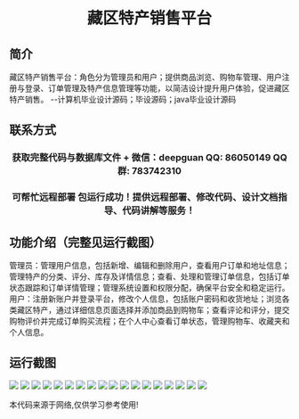 <p><h1 align="center">藏区特产销售平台</h1></p>

## 简介
藏区特产销售平台：角色分为管理员和用户；提供商品浏览、购物车管理、用户注册与登录、订单管理及特产信息管理等功能，以简洁设计提升用户体验，促进藏区特产销售。    --计算机毕业设计源码；毕设源码；java毕业设计源码


## 联系方式
<p><h3 align="center">获取完整代码与数据库文件 + 微信：deepguan QQ: 86050149 QQ群: 783742310</h3></p>
<p><h3 align="center">可帮忙远程部署 包运行成功！提供远程部署、修改代码、设计文档指导、代码讲解等服务！</h3></p>

## 功能介绍（完整见运行截图）
管理员：管理用户信息，包括新增、编辑和删除用户，查看用户订单和地址信息；管理特产的分类、评分、库存及详情信息；查看、处理和管理订单信息，包括订单状态跟踪和订单详情管理；管理系统设置和权限分配，确保平台安全和稳定运行。  
用户：注册新账户并登录平台，修改个人信息，包括账户密码和收货地址；浏览各类藏区特产，通过详细信息页面选择并添加商品到购物车；查看评论和评分，提交购物评价并完成订单购买流程；在个人中心查看订单状态，管理购物车、收藏夹和个人信息。


## 运行截图
![](https://bs-1329754181.cos.ap-shanghai.myqcloud.com/spring/cangQuTeChanXiaoShouPingTai/img/001.jpg)
![](https://bs-1329754181.cos.ap-shanghai.myqcloud.com/spring/cangQuTeChanXiaoShouPingTai/img/002.jpg)
![](https://bs-1329754181.cos.ap-shanghai.myqcloud.com/spring/cangQuTeChanXiaoShouPingTai/img/003.jpg)
![](https://bs-1329754181.cos.ap-shanghai.myqcloud.com/spring/cangQuTeChanXiaoShouPingTai/img/004.jpg)
![](https://bs-1329754181.cos.ap-shanghai.myqcloud.com/spring/cangQuTeChanXiaoShouPingTai/img/005.jpg)
![](https://bs-1329754181.cos.ap-shanghai.myqcloud.com/spring/cangQuTeChanXiaoShouPingTai/img/006.jpg)
![](https://bs-1329754181.cos.ap-shanghai.myqcloud.com/spring/cangQuTeChanXiaoShouPingTai/img/007.jpg)
![](https://bs-1329754181.cos.ap-shanghai.myqcloud.com/spring/cangQuTeChanXiaoShouPingTai/img/008.jpg)
![](https://bs-1329754181.cos.ap-shanghai.myqcloud.com/spring/cangQuTeChanXiaoShouPingTai/img/009.jpg)
![](https://bs-1329754181.cos.ap-shanghai.myqcloud.com/spring/cangQuTeChanXiaoShouPingTai/img/010.jpg)
![](https://bs-1329754181.cos.ap-shanghai.myqcloud.com/spring/cangQuTeChanXiaoShouPingTai/img/011.jpg)
![](https://bs-1329754181.cos.ap-shanghai.myqcloud.com/spring/cangQuTeChanXiaoShouPingTai/img/012.jpg)
![](https://bs-1329754181.cos.ap-shanghai.myqcloud.com/spring/cangQuTeChanXiaoShouPingTai/img/013.jpg)
![](https://bs-1329754181.cos.ap-shanghai.myqcloud.com/spring/cangQuTeChanXiaoShouPingTai/img/014.jpg)
![](https://bs-1329754181.cos.ap-shanghai.myqcloud.com/spring/cangQuTeChanXiaoShouPingTai/img/015.jpg)
![](https://bs-1329754181.cos.ap-shanghai.myqcloud.com/spring/cangQuTeChanXiaoShouPingTai/img/016.jpg)
![](https://bs-1329754181.cos.ap-shanghai.myqcloud.com/spring/cangQuTeChanXiaoShouPingTai/img/017.jpg)
![](https://bs-1329754181.cos.ap-shanghai.myqcloud.com/spring/cangQuTeChanXiaoShouPingTai/img/018.jpg)

<p>本代码来源于网络,仅供学习参考使用!</p>
